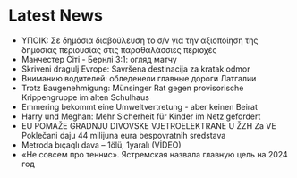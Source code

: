 # Latest News
-  ΥΠΟΙΚ: Σε δημόσια διαβούλευση το σ/ν για την αξιοποίηση της δημόσιας περιουσίας στις παραθαλάσσιες περιοχές
-  Манчестер Сіті - Бернлі 3:1: огляд матчу
-  Skriveni dragulj Evrope: Savršena destinacija za kratak odmor
-  Вниманию водителей: обледенели главные дороги Латгалии
-  Trotz Baugenehmigung: Münsinger Rat gegen provisorische Krippengruppe im alten Schulhaus
-  Emmering bekommt eine Umweltvertretung - aber keinen Beirat
-  Harry und Meghan: Mehr Sicherheit für Kinder im Netz gefordert
-  EU POMAŽE GRADNJU DIVOVSKE VJETROELEKTRANE U ŽZH Za VE Poklečani daju 44 milijuna eura bespovratnih sredstava
-  Metroda bıçaqlı dava – 1ölü, 1yaralı (VİDEO)
-  «Не совсем про теннис». Ястремская назвала главную цель на 2024 год
